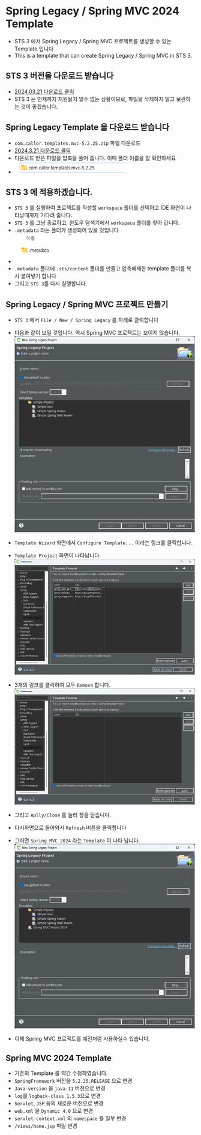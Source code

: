 # Spring Legacy / Spring MVC 2024 Template

- STS 3 에서 Spring Legacy / Spring MVC 프로젝트를 생성할 수 있는 Template 입니다
- This is a template that can create Spring Legacy / Spring MVC in STS 3.

## STS 3 버전을 다운로드 받습니다

- [2024.03.21 다운로드 클릭](https://download.springsource.com/release/STS/3.9.18.RELEASE/dist/e4.21/spring-tool-suite-3.9.18.RELEASE-e4.21.0-win32-x86_64.zip)
- STS 3 는 언제까지 지원될지 알수 없는 상황이므로, 파일을 삭제하지 말고 보관하는 것이 좋겠습니다.

## Spring Legacy Template 을 다운로드 받습니다

- `com.callor.templates.mvc-5.2.25.zip` 파일 다운로드
- [2024.3.21 다운로드 클릭](https://github.com/callor/Callor-SpringMVC-Template-2024/releases/download/SpringLegacy/com.callor.templates.mvc-5.2.25.zip)
- 다운로드 받은 파일을 압축을 풀어 줍니다. 이때 폴더 이름을 잘 확인하세요
- ![alt text](images/image.png)

## STS 3 에 적용하겠습니다.

- `STS 3` 를 실행하여 프로젝트를 작성할 `workspace` 폴더를 선택하고 IDE 화면이 나타날때까지 기다려 줍니다.
- `STS 3` 를 그냥 종료하고, 윈도우 탐색기에서 `workspace` 폴더를 찾아 갑니다.
- `.metadata` 라는 폴더가 생성되어 있을 것입니다
- ![alt text](images/image-1.png)
- `.metadata` 폴더에 `.sts/content` 폴더를 만들고 압축해제한 template 폴더를 복사 붙여넣기 합니다
- 그리고 `STS 3`를 다시 실행합니다.

## Spring Legacy / Spring MVC 프로젝트 만들기

- `STS 3` 에서 `File / New / Spring Legacy` 를 차례로 클릭합니다
- 다음과 같이 보일 것입니다. 역시 Spring MVC 프로젝트는 보이지 않습니다.
  ![alt text](images/image-2.png)

- `Template Wizard` 화면에서 `Configure Template...` 이라는 링크를 클릭합니다.
- `Template Project` 화면이 나타납니다.
  ![alt text](images/image-3.png)
- 3개의 링크를 클릭하여 모두 `Remove` 합니다.
  ![alt text](images/image-4.png)
- 그리고 `Aplly/Close` 를 눌러 창을 닫습니다.
- 다시화면으로 돌아와서 `Refresh` 버튼을 클릭합니다
- 그러면 `Spring MVC 2024` 라는 `Template` 이 나타 납니다.
  ![alt text](images/image-5.png)

- 이제 Spring MVC 프로젝트를 예전처럼 사용하실수 있습니다.

## Spring MVC 2024 Template

- 기존의 Template 를 약간 수정하였습니다.
- `SpringFramework` 버전을 `5.2.25.RELEASE` 으로 변경
- `Java-version` 을 `java-11` 버전으로 변경
- `log`를 `logback-class 1.5.3`으로 변경
- `Servlet`, `JSP` 등의 새로운 버전으로 변경
- `web.xml` 을 `Dynamic 4.0` 으로 변경
- `servlet-context.xml` 의 `namespace` 를 일부 변경
- `/views/home.jsp` 파일 변경
